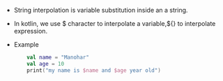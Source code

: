 - String interpolation is variable substitution inside an a string.

- In kotlin, we use $ character to interpolate a variable,${} to interpolate expression.

- Example
	```kotlin
		val name = "Manohar"
		val age = 10
		print("my name is $name and $age year old")
	```